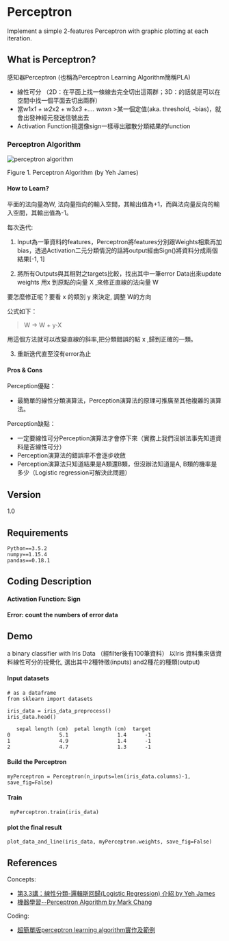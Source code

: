 # Perceptron
Implement a simple 2-features Perceptron with graphic plotting at each iteration.

## What is Perceptron?
感知器Perceptron (也稱為Perceptron Learning Algorithm簡稱PLA)
- 線性可分
 （2D：在平面上找一條線去完全切出這兩群；3D：的話就是可以在空間中找一個平面去切出兩群）
- 當w1*x1 + w2*x2 + w3*x3 +…. wn*xn >某一個定值(aka. threshold, -bias)，就會出發神經元發送信號出去
- Activation Function挑選像sign一樣導出離散分類結果的function

### Perceptron Algorithm
![perceptron algorithm](https://cdn-images-1.medium.com/max/1600/1*MofmXIxbv5AOIXHQp_hSOw.png)

Figure 1. Perceptron Algorithm (by Yeh James)

#### How to Learn?
平面的法向量為W, 法向量指向的輸入空間，其輸出值為+1，而與法向量反向的輸入空間，其輸出值為-1。

每次迭代:

1. Input為一筆資料的features，Perceptron將features分別跟Weights相乘再加bias，透過Activation二元分類情況的話將output經由Sign()將資料分成兩個結果[-1, 1]

2. 將所有Outputs與其相對之targets比較，找出其中一筆error Data出來update weights
用x 到原點的向量 X ,來修正直線的法向量 W

要怎麼修正呢？要看 x 的類別 y 來決定, 調整 W的方向

公式如下：
> W → W + y⋅X

用這個方法就可以改變直線的斜率,把分類錯誤的點 x ,歸到正確的一類。

3. 重新迭代直至沒有error為止


#### Pros & Cons
Perception優點：

- 最簡單的線性分類演算法，Perception演算法的原理可推廣至其他複雜的演算法。

Perception缺點：

- 一定要線性可分Perception演算法才會停下來（實務上我們沒辦法事先知道資料是否線性可分）
- Perception演算法的錯誤率不會逐步收斂
- Perception演算法只知道結果是A類還B類，但沒辦法知道是A, B類的機率是多少（Logistic regression可解決此問題）

## Version
1.0

## Requirements
```
Python==3.5.2
numpy==1.15.4
pandas==0.18.1
```
## Coding Description
#### Activation Function: Sign
#### Error: count the numbers of error data


## Demo 

a binary classifier with Iris Data （經filter後有100筆資料）
以Iris 資料集來做資料線性可分的視覺化, 選出其中2種特徵(inputs) and2種花的種類(output)

#### Input datasets
```
# as a dataframe
from sklearn import datasets

iris_data = iris_data_preprocess()
iris_data.head()
```
```
   sepal length (cm)  petal length (cm)  target
0                5.1                1.4      -1
1                4.9                1.4      -1
2                4.7                1.3      -1
```

#### Build the Perceptron
```
myPerceptron = Perceptron(n_inputs=len(iris_data.columns)-1, save_fig=False)
```

#### Train
```
 myPerceptron.train(iris_data)
```

#### plot the final result
```
plot_data_and_line(iris_data, myPerceptron.weights, save_fig=False)
```



## References
Concepts:

- [第3.3講：線性分類-邏輯斯回歸(Logistic Regression) 介紹 by Yeh James](https://medium.com/jameslearningnote/%E8%B3%87%E6%96%99%E5%88%86%E6%9E%90-%E6%A9%9F%E5%99%A8%E5%AD%B8%E7%BF%92-%E7%AC%AC3-3%E8%AC%9B-%E7%B7%9A%E6%80%A7%E5%88%86%E9%A1%9E-%E9%82%8F%E8%BC%AF%E6%96%AF%E5%9B%9E%E6%AD%B8-logistic-regression-%E4%BB%8B%E7%B4%B9-a1a5f47017e5)
- [機器學習--Perceptron Algorithm
 by Mark Chang](http://cpmarkchang.logdown.com/posts/189108-machine-learning-perceptron-algorithm)


Coding:

- [超簡單版perceptron learning algorithm實作及範例](http://terrence.logdown.com/posts/290508-python-simple-perceptron-learning-algorithm-implementations)

